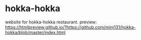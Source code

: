 # hokka-hokka

website for hokka-hokka restaurant.
preview: https://htmlpreview.github.io/?https://github.com/minj131/hokka-hokka/blob/master/index.html
